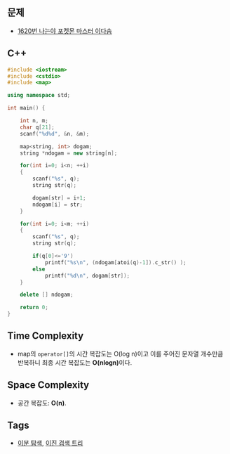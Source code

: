 ## 문제
- [1620번 나는야 포켓몬 마스터 이다솜](https://www.acmicpc.net/problem/1620)

## C++
```cpp
#include <iostream>
#include <cstdio>
#include <map>

using namespace std;

int main() {

	int n, m;
	char q[21];
	scanf("%d%d", &n, &m);

	map<string, int> dogam;
	string *ndogam = new string[n];    

	for(int i=0; i<n; ++i)
	{
		scanf("%s", q);
		string str(q);

		dogam[str] = i+1;
		ndogam[i] = str;
	}

	for(int i=0; i<m; ++i)
	{
		scanf("%s", q);
		string str(q);

		if(q[0]<='9')
			printf("%s\n", (ndogam[atoi(q)-1]).c_str() );
		else
			printf("%d\n", dogam[str]);
	}

	delete [] ndogam;

	return 0;
}
```

## Time Complexity
- map의 `operator[]`의 시간 복잡도는 O(log n)이고 이를 주어진 문자열 개수만큼 반복하니 최종 
시간 복잡도는 <b>O(nlogn)</b>이다.

## Space Complexity
- 공간 복잡도: <b>O(n)</b>.

## Tags
- [이분 탐색](https://github.com/myoi-oj/baekjoon-oj#binarysearch), [이진 검색 트리](https://github.com/myoi-oj/baekjoon-oj#bst)
